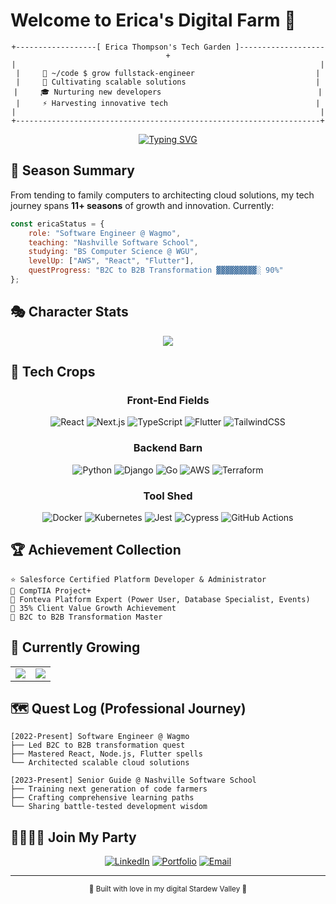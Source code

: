 # Welcome to Erica's Digital Farm 🌱

<div align="center">
  
```ascii
+------------------[ Erica Thompson's Tech Garden ]-------------------+
|                                                                    |
|     🌱 ~/code $ grow fullstack-engineer                           |
|     🚀 Cultivating scalable solutions                             |
|     🎓 Nurturing new developers                                   |
|     ⚡ Harvesting innovative tech                                 |
|                                                                    |
+--------------------------------------------------------------------+
```

[![Typing SVG](https://readme-typing-svg.herokuapp.com?font=Pixelify+Sans&size=24&duration=3000&pause=1000&color=4E9658&center=true&vCenter=true&random=false&width=500&lines=Full+Stack+Engineer;Tech+Mentor;Code+Cultivator;Infrastructure+Architect;Digital+Garden+Keeper)](https://git.io/typing-svg)

</div>

## 🌟 Season Summary
From tending to family computers to architecting cloud solutions, my tech journey spans **11+ seasons** of growth and innovation. Currently:

```js
const ericaStatus = {
    role: "Software Engineer @ Wagmo",
    teaching: "Nashville Software School",
    studying: "BS Computer Science @ WGU",
    levelUp: ["AWS", "React", "Flutter"],
    questProgress: "B2C to B2B Transformation ▓▓▓▓▓▓▓▓▓░ 90%"
};
```

## 🎭 Character Stats

<div align="center">

<!-- Dark Mode -->
<picture>
  <source 
    srcset="https://streak-stats.demolab.com/?user=Younique98&theme=dark&hide_border=true&background=0D1117&stroke=4E9658&fire=764462&currStreakLabel=4E9658&sideLabels=4E9658&dates=764462&count_private=true&include_all_commits=true"
    media="(prefers-color-scheme: dark)"
  />
  <!-- Light Mode -->
  <source
    srcset="https://streak-stats.demolab.com/?user=Younique98&theme=light&hide_border=true&background=ffffff&stroke=4E9658&fire=764462&currStreakLabel=4E9658&sideLabels=4E9658&dates=764462&count_private=true&include_all_commits=true"
    media="(prefers-color-scheme: light), (prefers-color-scheme: no-preference)"
  />
  <img src="https://streak-stats.demolab.com/?user=Younique98&count_private=true&include_all_commits=true" />
</picture>

</div>

## 🌾 Tech Crops

<div align="center">

### Front-End Fields
![React](https://img.shields.io/badge/react-%23092140.svg?style=for-the-badge&logo=react&logoColor=%2361DAFB)
![Next.js](https://img.shields.io/badge/Next-black?style=for-the-badge&logo=next.js&logoColor=white)
![TypeScript](https://img.shields.io/badge/typescript-%234E9658.svg?style=for-the-badge&logo=typescript&logoColor=white)
![Flutter](https://img.shields.io/badge/Flutter-%23764462.svg?style=for-the-badge&logo=Flutter&logoColor=white)
![TailwindCSS](https://img.shields.io/badge/tailwindcss-%234E9658.svg?style=for-the-badge&logo=tailwind-css&logoColor=white)

### Backend Barn
![Python](https://img.shields.io/badge/python-%23764462.svg?style=for-the-badge&logo=python&logoColor=white)
![Django](https://img.shields.io/badge/django-%234E9658.svg?style=for-the-badge&logo=django&logoColor=white)
![Go](https://img.shields.io/badge/go-%23092140.svg?style=for-the-badge&logo=go&logoColor=white)
![AWS](https://img.shields.io/badge/AWS-%23764462.svg?style=for-the-badge&logo=amazon-aws&logoColor=white)
![Terraform](https://img.shields.io/badge/terraform-%234E9658.svg?style=for-the-badge&logo=terraform&logoColor=white)

### Tool Shed
![Docker](https://img.shields.io/badge/docker-%23092140.svg?style=for-the-badge&logo=docker&logoColor=white)
![Kubernetes](https://img.shields.io/badge/kubernetes-%234E9658.svg?style=for-the-badge&logo=kubernetes&logoColor=white)
![Jest](https://img.shields.io/badge/-jest-%23764462?style=for-the-badge&logo=jest&logoColor=white)
![Cypress](https://img.shields.io/badge/-cypress-%23092140?style=for-the-badge&logo=cypress&logoColor=white)
![GitHub Actions](https://img.shields.io/badge/github%20actions-%234E9658.svg?style=for-the-badge&logo=githubactions&logoColor=white)

</div>

## 🏆 Achievement Collection

```ascii
⭐ Salesforce Certified Platform Developer & Administrator
🌟 CompTIA Project+
🎯 Fonteva Platform Expert (Power User, Database Specialist, Events)
💎 35% Client Value Growth Achievement
🚀 B2C to B2B Transformation Master
```

## 🌱 Currently Growing

<table>
  <tr>
    <td align="center" width="50%">
      <img src="https://github-readme-stats.vercel.app/api/pin/?username=Younique98&repo=milspouse-elevate&theme=dark&bg_color=0D1117&border_color=4E9658&title_color=4E9658&text_color=ffffff&icon_color=4E9658" />
    </td>
    <td align="center" width="50%">
      <img src="https://github-readme-stats.vercel.app/api/pin/?username=Younique98&repo=military_base_rideshare&theme=dark&bg_color=0D1117&border_color=4E9658&title_color=4E9658&text_color=ffffff&icon_color=4E9658" />
    </td>
  </tr>
</table>

## 🗺️ Quest Log (Professional Journey)

```ascii
[2022-Present] Software Engineer @ Wagmo
├── Led B2C to B2B transformation quest
├── Mastered React, Node.js, Flutter spells
└── Architected scalable cloud solutions

[2023-Present] Senior Guide @ Nashville Software School
├── Training next generation of code farmers
├── Crafting comprehensive learning paths
└── Sharing battle-tested development wisdom
```

## 🫱🏾‍🫲🏽 Join My Party
<div align="center">
  
[![LinkedIn](https://img.shields.io/badge/linkedin-%23092140.svg?style=for-the-badge&logo=linkedin&logoColor=white)](https://linkedin.com/in/ericathompsonsmiles)
[![Portfolio](https://img.shields.io/badge/Portfolio-%234E9658.svg?style=for-the-badge&logo=firefox&logoColor=white)](https://linktr.ee/ericathompsonsmiles)
[![Email](https://img.shields.io/badge/Email-%23764462.svg?style=for-the-badge&logo=gmail&logoColor=white)](mailto:ericathompsonsmiles@gmail.com)

</div>

---
<div align="center">
<sub>💚 Built with love in my digital Stardew Valley 💚</sub>
</div>
